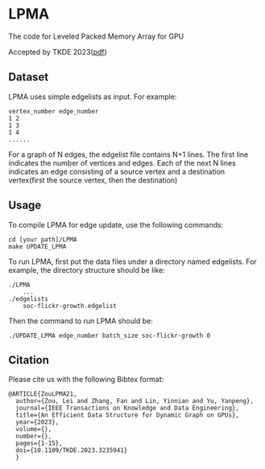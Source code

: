 # LPMA
The code for Leveled Packed Memory Array for GPU

Accepted by TKDE 2023([pdf](https://ieeexplore.ieee.org/abstract/document/10058017))

## Dataset
LPMA uses simple edgelists as input. For example:

```
vertex_number edge_number
1 2
1 3
1 4
......
```

For a graph of N edges, the edgelist file contains N+1 lines. The first line indicates the number of vertices and edges. Each of the next N lines indicates an edge consisting of a source vertex and a destination vertex(first the source vertex, then the destination)

## Usage
To compile LPMA for edge update, use the following commands:
```
cd [your path]/LPMA
make UPDATE_LPMA
```
To run LPMA, first put the data files under a directory named edgelists. For example, the directory structure should be like:
```
./LPMA
    ...
./edgelists
    soc-flickr-growth.edgelist
```
Then the command to run LPMA should be:
```
./UPDATE_LPMA edge_number batch_size soc-flickr-growth 0
```

## Citation
Please cite us with the following Bibtex format:
```
@ARTICLE{ZouLPMA21,
  author={Zou, Lei and Zhang, Fan and Lin, Yinnian and Yu, Yanpeng},
  journal={IEEE Transactions on Knowledge and Data Engineering}, 
  title={An Efficient Data Structure for Dynamic Graph on GPUs}, 
  year={2023},
  volume={},
  number={},
  pages={1-15},
  doi={10.1109/TKDE.2023.3235941}
  }
```
